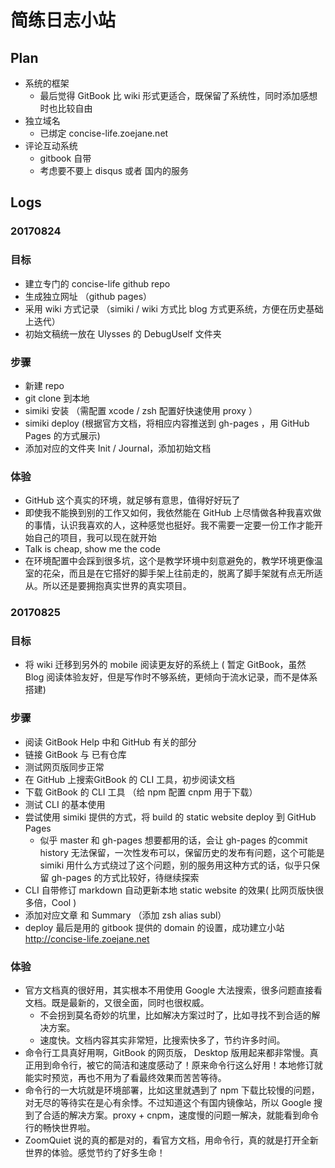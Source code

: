 # 简练日志小站

## Plan

- 系统的框架 
    - 最后觉得 GitBook 比 wiki 形式更适合，既保留了系统性，同时添加感想时也比较自由
- 独立域名 
    - 已绑定 concise-life.zoejane.net 
- 评论互动系统 
    - gitbook 自带
    - 考虑要不要上 disqus 或者 国内的服务 

## Logs

### 20170824

### 目标

- 建立专门的 concise-life github repo
- 生成独立网址 （github pages）
- 采用 wiki 方式记录 （simiki / wiki 方式比 blog 方式更系统，方便在历史基础上迭代）
- 初始文稿统一放在 Ulysses 的 DebugUself 文件夹

### 步骤

- 新建 repo
- git clone 到本地
- simiki 安装 （需配置 xcode / zsh 配置好快速使用 proxy ）
- simiki deploy (根据官方文档，将相应内容推送到 gh-pages ，用 GitHub Pages 的方式展示)
- 添加对应的文件夹 Init / Journal，添加初始文档

### 体验

- GitHub 这个真实的环境，就足够有意思，值得好好玩了
- 即使我不能换到别的工作又如何，我依然能在 GitHub 上尽情做各种我喜欢做的事情，认识我喜欢的人，这种感觉也挺好。我不需要一定要一份工作才能开始自己的项目，我可以现在就开始
- Talk is cheap, show me the code
- 在环境配置中会踩到很多坑，这个是教学环境中刻意避免的，教学环境更像温室的花朵，而且是在它搭好的脚手架上往前走的，脱离了脚手架就有点无所适从。所以还是要拥抱真实世界的真实项目。

### 20170825

### 目标

- 将 wiki 迁移到另外的 mobile 阅读更友好的系统上 ( 暂定 GitBook，虽然 Blog 阅读体验友好，但是写作时不够系统，更倾向于流水记录，而不是体系搭建)

### 步骤

- 阅读 GitBook Help 中和 GitHub 有关的部分
- 链接 GitBook 与 已有仓库
- 测试网页版同步正常
- 在 GitHub 上搜索GitBook 的 CLI 工具，初步阅读文档
- 下载 GitBook 的 CLI 工具 （给 npm 配置 cnpm 用于下载）
- 测试 CLI 的基本使用
- 尝试使用 simiki 提供的方式，将 build 的 static website deploy 到 GitHub Pages 
	- 似乎 master 和 gh-pages 想要都用的话，会让 gh-pages 的commit history 无法保留，一次性发布可以，保留历史的发布有问题，这个可能是 simiki 用什么方式绕过了这个问题，别的服务用这种方式的话，似乎只保留 gh-pages 的方式比较好，待继续探索
- CLI 自带修订 markdown 自动更新本地 static website 的效果( 比网页版快很多倍，Cool )
- 添加对应文章 和 Summary （添加 zsh alias subl）
- deploy 最后是用的 gitbook 提供的 domain 的设置，成功建立小站 http://concise-life.zoejane.net

### 体验

- 官方文档真的很好用，其实根本不用使用 Google 大法搜索，很多问题直接看文档。既是最新的，又很全面，同时也很权威。
	- 不会拐到莫名奇妙的坑里，比如解决方案过时了，比如寻找不到合适的解决方案。
	- 速度快。文档内容其实非常短，比搜索快多了，节约许多时间。
- 命令行工具真好用啊，GitBook 的网页版， Desktop 版用起来都非常慢。真正用到命令行，被它的简洁和速度感动了！原来命令行这么好用！本地修订就能实时预览，再也不用为了看最终效果而苦苦等待。
- 命令行的一大坑就是环境部署，比如这里就遇到了 npm 下载比较慢的问题，对无尽的等待实在是心有余悸。不过知道这个有国内镜像站，所以 Google 搜到了合适的解决方案。proxy + cnpm，速度慢的问题一解决，就能看到命令行的畅快世界啦。
- ZoomQuiet 说的真的都是对的，看官方文档，用命令行，真的就是打开全新世界的体验。感觉节约了好多生命！

